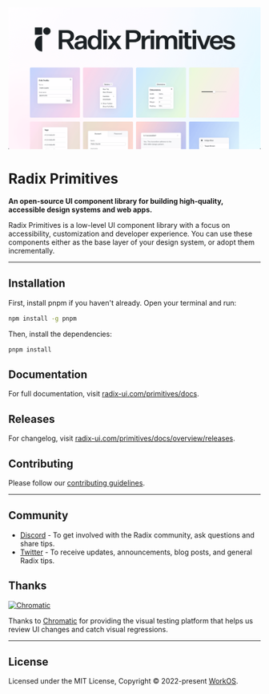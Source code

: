 [![Radix Primitives Logo](primitives.png)](https://radix-ui.com/primitives)

# Radix Primitives

**An open-source UI component library for building high-quality, accessible design systems and web apps.**

Radix Primitives is a low-level UI component library with a focus on accessibility, customization and developer experience. You can use these components either as the base layer of your design system, or adopt them incrementally.

---

## Installation

First, install pnpm if you haven't already. Open your terminal and run:

```bash
npm install -g pnpm
```

Then, install the dependencies:

```bash
pnpm install
```

## Documentation

For full documentation, visit [radix-ui.com/primitives/docs](https://www.radix-ui.com/primitives/docs).

## Releases

For changelog, visit [radix-ui.com/primitives/docs/overview/releases](https://www.radix-ui.com/primitives/docs/overview/releases).

## Contributing

Please follow our [contributing guidelines](./.github/CONTRIBUTING.md).

---

## Community

- [Discord](https://discord.com/invite/7Xb99uG) - To get involved with the Radix community, ask questions and share tips.
- [Twitter](https://twitter.com/radix_ui) - To receive updates, announcements, blog posts, and general Radix tips.

## Thanks

<a href="https://www.chromatic.com/"><img src="https://user-images.githubusercontent.com/321738/84662277-e3db4f80-af1b-11ea-88f5-91d67a5e59f6.png" width="153" height="30" alt="Chromatic" /></a>

Thanks to [Chromatic](https://www.chromatic.com/) for providing the visual testing platform that helps us review UI changes and catch visual regressions.

---

## License

Licensed under the MIT License, Copyright © 2022-present [WorkOS](https://workos.com).
